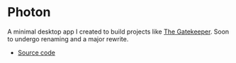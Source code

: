 # Photon

A minimal desktop app I created to build projects like [The Gatekeeper](/pages/projects/the-gatekeeper.html). Soon to undergo renaming and a major rewrite.

- [Source code](https://github.com/promethiumjs/photon)
